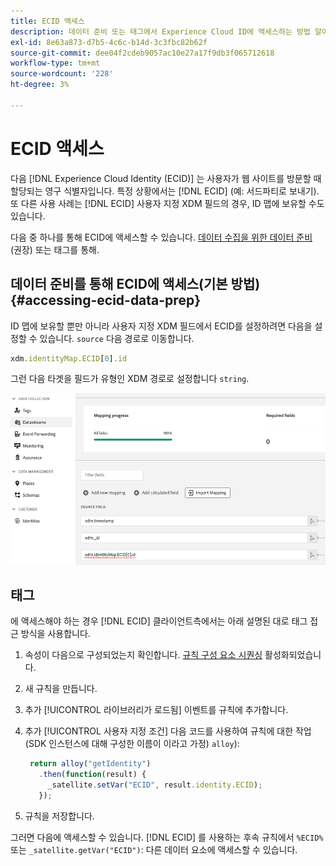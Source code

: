```yaml
---
title: ECID 액세스
description: 데이터 준비 또는 태그에서 Experience Cloud ID에 액세스하는 방법 알아보기
exl-id: 8e63a873-d7b5-4c6c-b14d-3c3fbc82b62f
source-git-commit: dee04f2cdeb9057ac10e27a17f9db3f065712618
workflow-type: tm+mt
source-wordcount: '228'
ht-degree: 3%

---
```



# ECID 액세스

다음 [!DNL Experience Cloud Identity (ECID)] 는 사용자가 웹 사이트를 방문할 때 할당되는 영구 식별자입니다. 특정 상황에서는 [!DNL ECID] (예: 서드파티로 보내기). 또 다른 사용 사례는 [!DNL ECID] 사용자 지정 XDM 필드의 경우, ID 맵에 보유할 수도 있습니다.

다음 중 하나를 통해 ECID에 액세스할 수 있습니다. [데이터 수집을 위한 데이터 준비](../datastreams/data-prep.md) (권장) 또는 태그를 통해.

## 데이터 준비를 통해 ECID에 액세스(기본 방법) {#accessing-ecid-data-prep}

ID 맵에 보유할 뿐만 아니라 사용자 지정 XDM 필드에서 ECID를 설정하려면 다음을 설정할 수 있습니다. `source` 다음 경로로 이동합니다.

```js
xdm.identityMap.ECID[0].id
```

그런 다음 타겟을 필드가 유형인 XDM 경로로 설정합니다 `string`.

![](./assets/access-ecid-data-prep.png)

## 태그

에 액세스해야 하는 경우 [!DNL ECID] 클라이언트측에서는 아래 설명된 대로 태그 접근 방식을 사용합니다.

1. 속성이 다음으로 구성되었는지 확인합니다. [규칙 구성 요소 시퀀싱](../../tags/ui/managing-resources/rules.md#sequencing) 활성화되었습니다.
1. 새 규칙을 만듭니다.
1. 추가 [!UICONTROL 라이브러리가 로드됨] 이벤트를 규칙에 추가합니다.
1. 추가 [!UICONTROL 사용자 지정 조건] 다음 코드를 사용하여 규칙에 대한 작업(SDK 인스턴스에 대해 구성한 이름이 이라고 가정) `alloy`):

   ```js
    return alloy("getIdentity")
      .then(function(result) {
        _satellite.setVar("ECID", result.identity.ECID);
      });
   ```

1. 규칙을 저장합니다.

그러면 다음에 액세스할 수 있습니다. [!DNL ECID] 를 사용하는 후속 규칙에서 `%ECID%` 또는 `_satellite.getVar("ECID")`: 다른 데이터 요소에 액세스할 수 있습니다.
